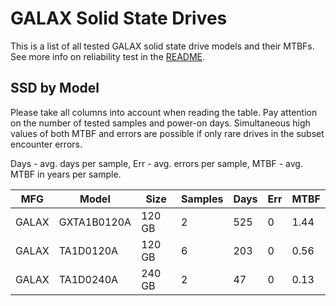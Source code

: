 GALAX Solid State Drives
========================

This is a list of all tested GALAX solid state drive models and their MTBFs. See
more info on reliability test in the [README](https://github.com/linuxhw/SMART).

SSD by Model
------------

Please take all columns into account when reading the table. Pay attention on the
number of tested samples and power-on days. Simultaneous high values of both MTBF
and errors are possible if only rare drives in the subset encounter errors.

Days - avg. days per sample,
Err  - avg. errors per sample,
MTBF - avg. MTBF in years per sample.

| MFG       | Model              | Size   | Samples | Days  | Err   | MTBF |
|-----------|--------------------|--------|---------|-------|-------|------|
| GALAX     | GXTA1B0120A        | 120 GB | 2       | 525   | 0     | 1.44   |
| GALAX     | TA1D0120A          | 120 GB | 6       | 203   | 0     | 0.56   |
| GALAX     | TA1D0240A          | 240 GB | 2       | 47    | 0     | 0.13   |
